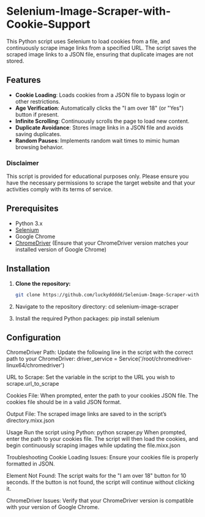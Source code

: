 # Selenium-Image-Scraper-with-Cookie-Support
This Python script uses Selenium to load cookies from a file, and continuously scrape image links from a specified URL. The script saves the scraped image links to a JSON file, ensuring that duplicate images are not stored.

## Features

- **Cookie Loading**: Loads cookies from a JSON file to bypass login or other restrictions.
- **Age Verification**: Automatically clicks the "I am over 18" (or "Yes") button if present.
- **Infinite Scrolling**: Continuously scrolls the page to load new content.
- **Duplicate Avoidance**: Stores image links in a JSON file and avoids saving duplicates.
- **Random Pauses**: Implements random wait times to mimic human browsing behavior.


### Disclaimer
This script is provided for educational purposes only. Please ensure you have the necessary permissions to scrape the target website and that your activities comply with its terms of service.

## Prerequisites

- Python 3.x
- [Selenium](https://www.selenium.dev/)
- Google Chrome
- [ChromeDriver](https://sites.google.com/chromium.org/driver/) (Ensure that your ChromeDriver version matches your installed version of Google Chrome)

## Installation

1. **Clone the repository:**

   ```bash
   git clone https://github.com/luckyddddd/Selenium-Image-Scraper-with-Cookie-Support.git
2. Navigate to the repository directory:
cd selenium-image-scraper

3. Install the required Python packages:
pip install selenium


## Configuration
ChromeDriver Path:
Update the following line in the script with the correct path to your ChromeDriver:
driver_service = Service('/root/chromedriver-linux64/chromedriver')

URL to Scrape:
Set the variable in the script to the URL you wish to scrape.url_to_scrape

Cookies File:
When prompted, enter the path to your cookies JSON file. The cookies file should be in a valid JSON format.

Output File:
The scraped image links are saved to in the script’s directory.mixx.json

Usage
Run the script using Python:
python scraper.py
When prompted, enter the path to your cookies file. The script will then load the cookies, and begin continuously scraping images while updating the file.mixx.json

Troubleshooting
Cookie Loading Issues:
Ensure your cookies file is properly formatted in JSON.

Element Not Found:
The script waits for the "I am over 18" button for 10 seconds. If the button is not found, the script will continue without clicking it.

ChromeDriver Issues:
Verify that your ChromeDriver version is compatible with your version of Google Chrome.

